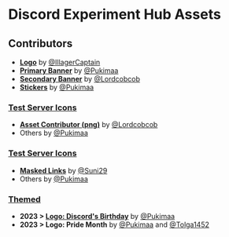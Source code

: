# Discord Experiment Hub Assets

## Contributors

- [**Logo**](https://github.com/discordexperimenthub/deh-assets/blob/main/svg/logo.svg) by [@IllagerCaptain](https://github.com/IllagerCaptain)
- [**Primary Banner**](https://github.com/discordexperimenthub/deh-assets/blob/main/svg/banner_primary.svg) by [@Pukimaa](https://github.com/Pukimaa)
- [**Secondary Banner**](https://github.com/discordexperimenthub/deh-assets/blob/main/svg/banner_secondary.svg) by [@Lordcobcob](https://github.com/Lordcobcob)
- [**Stickers**](https://github.com/discordexperimenthub/deh-assets/tree/main/svg/Stickers) by [@Pukimaa](https://github.com/Pukimaa)

### [Test Server Icons](https://github.com/discordexperimenthub/deh-assets/tree/main/svg/Role%20Icons)

- [**Asset Contributor (png)**](https://github.com/discordexperimenthub/deh-assets/tree/main/png/Role%20Icons/asset_contributor.png) by [@Lordcobcob](https://github.com/Lordcobcob)
- Others by [@Pukimaa](https://github.com/Pukimaa)

### [Test Server Icons](https://github.com/discordexperimenthub/deh-assets/tree/main/svg/Test%20Server%20Icons)

- [**Masked Links**](https://github.com/discordexperimenthub/deh-assets/tree/main/svg/Test%20Server%20Icons/markdown_support_masked_links.svg) by [@Suni29](https://github.com/Suni29)
- Others by [@Pukimaa](https://github.com/Pukimaa)

### [Themed](https://github.com/discordexperimenthub/deh-assets/tree/main/svg/Themed)

- **2023 > [Logo: Discord's Birthday](https://github.com/discordexperimenthub/deh-assets/tree/main/svg/Themed/logo_discord_birthday.svg)** by [@Pukimaa](https://github.com/Pukimaa)
- **2023 > Logo: Pride Month** by [@Pukimaa](https://github.com/Pukimaa) and [@Tolga1452](https://github.com/Tolga1452)
